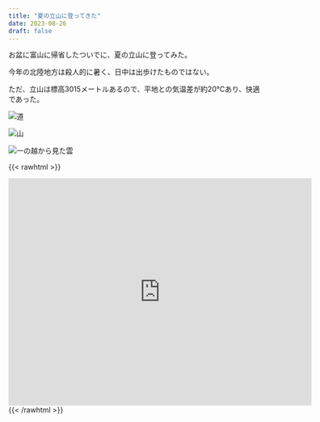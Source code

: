 ```yaml
---
title: "夏の立山に登ってきた"
date: 2023-08-26
draft: false
---
```


お盆に富山に帰省したついでに、夏の立山に登ってみた。

今年の北陸地方は殺人的に暑く、日中は出歩けたものではない。

ただ、立山は標高3015メートルあるので、平地との気温差が約20℃あり、快適であった。

![道](/images/tateyama_1.jpg)

![山](/images/tateyama_2.jpg)

![一の越から見た雲](/images/tateyama_3.jpg)

{{< rawhtml >}}
<iframe src="https://www.google.com/maps/embed?pb=!1m18!1m12!1m3!1d3129.392367932251!2d137.59817637332523!3d36.576269531178276!2m3!1f0!2f0!3f0!3m2!1i1024!2i768!4f13.1!3m3!1m2!1s0x5ff7e7dadf4b668b%3A0xcd43adda5e45fea!2z56uL5bGx5a6k5aCC5bmz!5e0!3m2!1sja!2sjp!4v1693044205020!5m2!1sja!2sjp" width="600" height="450" style="border:0;" allowfullscreen="" loading="lazy" referrerpolicy="no-referrer-when-downgrade"></iframe>
{{< /rawhtml >}}
